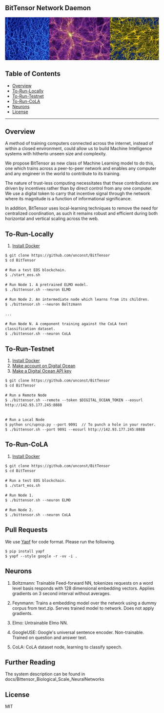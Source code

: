 ## BitTensor Network Daemon

<img src="assets/mycellium.jpeg" width="1000" />

## Table of Contents

- [Overview](#overview)
- [To-Run-Locally](#to-run-locally)
- [To-Run-Testnet](#to-run-testnet)
- [To-Run-CoLA](#to-run-cola)
- [Neurons](#neurons)
- [License](#license)

---

## Overview

A method of training computers connected across the internet, instead of within a closed environment, could allow us to build Machine Intelligence systems with hitherto unseen size and complexity. 

We propose BitTensor as new class of Machine Learning model to do this, one which trains across a peer-to-peer network and enables any computer and any engineer in the world to contribute to its training. 

The nature of trust-less computing necessitates that these contributions are driven by incentives rather than by direct control from any one computer. We use a digital token to carry that incentive signal through the network where its magnitude is a function of informational significance. 

In addition, BitTensor uses local-learning techniques to remove the need for centralized coordination, as such it remains robust and efficient during both horizontal and vertical scaling across the web.

## To-Run-Locally
1. [Install Docker](https://docs.docker.com/install/)

```
$ git clone https://github.com/unconst/BitTensor
$ cd BitTensor

# Run a test EOS blockchain.
$ ./start_eos.sh

# Run Node 1. A pretrained ELMO model.
$ ./bittensor.sh --neuron ELMO

# Run Node 2. An intermediate node which learns from its children.
$ ./bittensor.sh --neuron Boltzmann

...

# Run Node N. A component training against the CoLA text classification dataset.
$ ./bittensor.sh --neuron CoLA

```

## To-Run-Testnet

1. [Install Docker](https://docs.docker.com/install/)
1. [Make account on Digital Ocean](https://www.digitalocean.com/)
1. [Make a Digital Ocean API key](https://cloud.digitalocean.com/account/api/tokens)

```
$ git clone https://github.com/unconst/BitTensor
$ cd BitTensor

# Run a Remote Node
$ ./bittensor.sh --remote --token $DIGITAL_OCEAN_TOKEN --eosurl http://142.93.177.245:8888


# Run a Local Node
$ python src/upncp.py --port 9091  // To punch a hole in your router.
$ ./bittensor.sh --port 9091 --eosurl http://142.93.177.245:8888

```

## To-Run-CoLA
1. [Install Docker](https://docs.docker.com/install/)

```
$ git clone https://github.com/unconst/BitTensor
$ cd BitTensor

# Run a test EOS blockchain.
$ ./start_eos.sh

# Run Node 1.
$ ./bittensor.sh --neuron ELMO

# Run Node 2.
$ ./bittensor.sh --neuron CoLA

```

## Pull Requests

We use [Yapf](https://github.com/google/yapf) for code format. Please run the following.
```
$ pip install yapf
$ yapf --style google -r -vv -i .
```

## Neurons

1. Boltzmann: Trainable Feed-forward NN, tokenizes requests on a word level basis responds with 128 dimensional embedding vectors. Applies gradients on 3 second interval without averages.

1. Feynmann: Trains a embedding model over the network using a dummy corpus from text.zip. Serves trained model to network. Does not apply gradients.

1. Elmo: Untrainable Elmo NN.

1. GoogleUSE: Google's universal sentence encoder. Non-trainable. Trained on question and answer text.

1. CoLA: CoLA dataset node, learning to classify speech. 

## Further Reading

The system description can be found in docs/Bittensor_Biological_Scale_NeuralNetworks


## License

MIT
